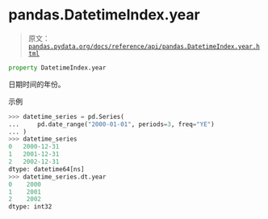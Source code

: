# pandas.DatetimeIndex.year

> 原文：[`pandas.pydata.org/docs/reference/api/pandas.DatetimeIndex.year.html`](https://pandas.pydata.org/docs/reference/api/pandas.DatetimeIndex.year.html)

```py
property DatetimeIndex.year
```

日期时间的年份。

示例

```py
>>> datetime_series = pd.Series(
...     pd.date_range("2000-01-01", periods=3, freq="YE")
... )
>>> datetime_series
0   2000-12-31
1   2001-12-31
2   2002-12-31
dtype: datetime64[ns]
>>> datetime_series.dt.year
0    2000
1    2001
2    2002
dtype: int32 
```
